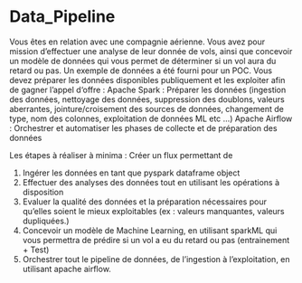 # Data_Pipeline
Vous êtes en relation avec une compagnie aérienne.
Vous avez pour mission d’effectuer une analyse de leur donnée de vols, ainsi que concevoir un modèle de données qui vous permet de déterminer si un vol aura du retard ou pas. 
Un exemple de données a été fourni pour un POC. Vous devez préparer les données disponibles publiquement et les exploiter afin de gagner l’appel d‘offre :
Apache Spark : Préparer les données (ingestion des données, nettoyage des données, suppression des doublons, valeurs aberrantes, jointure/croisement des sources de données, changement de type, nom des colonnes, exploitation de données ML etc …)
Apache Airflow : Orchestrer et automatiser les phases de collecte et de préparation des données

Les étapes à réaliser à minima : Créer un flux permettant de
1. Ingérer les données en tant que pyspark dataframe object
2. Effectuer des analyses des données tout en utilisant les opérations à disposition
3. Evaluer la qualité des données et la préparation nécessaires pour qu’elles soient le mieux exploitables (ex : valeurs manquantes, valeurs dupliquées.)
4. Concevoir un modèle de Machine Learning, en utilisant sparkML qui vous permettra de prédire si un vol a eu du retard ou pas (entrainement + Test)
5. Orchestrer tout le pipeline de données, de l’ingestion à l’exploitation, en utilisant apache airflow.

